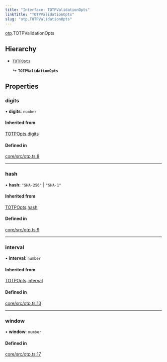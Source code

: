 ```yaml
---
title: "Interface: TOTPValidationOpts"
linkTitle: "TOTPValidationOpts"
slug: "otp.TOTPValidationOpts"
---
```


[otp](../../modules/otp).TOTPValidationOpts

## Hierarchy

-   [`TOTPOpts`](../otp.TOTPOpts)

    ↳ **`TOTPValidationOpts`**

## Properties

### digits

• **digits**: `number`

#### Inherited from

[TOTPOpts](../otp.TOTPOpts).[digits](../otp.TOTPOpts#digits)

#### Defined in

[core/src/otp.ts:8](https://github.com/padloc/padloc/blob/b00eb4fd/packages/core/src/otp.ts#L8)

---

### hash

• **hash**: `"SHA-256"` \| `"SHA-1"`

#### Inherited from

[TOTPOpts](../otp.TOTPOpts).[hash](../otp.TOTPOpts#hash)

#### Defined in

[core/src/otp.ts:9](https://github.com/padloc/padloc/blob/b00eb4fd/packages/core/src/otp.ts#L9)

---

### interval

• **interval**: `number`

#### Inherited from

[TOTPOpts](../otp.TOTPOpts).[interval](../otp.TOTPOpts#interval)

#### Defined in

[core/src/otp.ts:13](https://github.com/padloc/padloc/blob/b00eb4fd/packages/core/src/otp.ts#L13)

---

### window

• **window**: `number`

#### Defined in

[core/src/otp.ts:17](https://github.com/padloc/padloc/blob/b00eb4fd/packages/core/src/otp.ts#L17)
